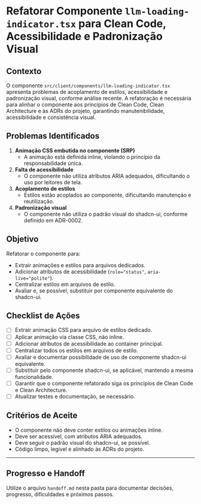# Refatorar Componente `llm-loading-indicator.tsx` para Clean Code, Acessibilidade e Padronização Visual

## Contexto

O componente `src/client/components/llm-loading-indicator.tsx` apresenta problemas de acoplamento de estilos, acessibilidade e padronização visual, conforme análise recente. A refatoração é necessária para alinhar o componente aos princípios de Clean Code, Clean Architecture e às ADRs do projeto, garantindo manutenibilidade, acessibilidade e consistência visual.

## Problemas Identificados

1. **Animação CSS embutida no componente (SRP)**
   - A animação está definida inline, violando o princípio da responsabilidade única.
2. **Falta de acessibilidade**
   - O componente não utiliza atributos ARIA adequados, dificultando o uso por leitores de tela.
3. **Acoplamento de estilos**
   - Estilos estão acoplados ao componente, dificultando manutenção e reutilização.
4. **Padronização visual**
   - O componente não utiliza o padrão visual do shadcn-ui, conforme definido em ADR-0002.

## Objetivo

Refatorar o componente para:
- Extrair animações e estilos para arquivos dedicados.
- Adicionar atributos de acessibilidade (`role="status"`, `aria-live="polite"`).
- Centralizar estilos em arquivos de estilo.
- Avaliar e, se possível, substituir por componente equivalente do shadcn-ui.

## Checklist de Ações

- [ ] Extrair animação CSS para arquivo de estilos dedicado.
- [ ] Aplicar animação via classe CSS, não inline.
- [ ] Adicionar atributos de acessibilidade ao container principal.
- [ ] Centralizar todos os estilos em arquivos de estilo.
- [ ] Avaliar e documentar possibilidade de uso de componente shadcn-ui equivalente.
- [ ] Substituir pelo componente shadcn-ui, se aplicável, mantendo a mesma funcionalidade.
- [ ] Garantir que o componente refatorado siga os princípios de Clean Code e Clean Architecture.
- [ ] Atualizar testes e documentação, se necessário.

## Critérios de Aceite

- O componente não deve conter estilos ou animações inline.
- Deve ser acessível, com atributos ARIA adequados.
- Deve seguir o padrão visual do shadcn-ui, se possível.
- Código limpo, legível e alinhado às ADRs do projeto.

---

## Progresso e Handoff

Utilize o arquivo `handoff.md` nesta pasta para documentar decisões, progresso, dificuldades e próximos passos.